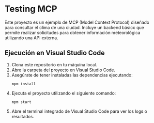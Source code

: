 # Testing MCP

Este proyecto es un ejemplo de MCP (Model Context Protocol) diseñado para consultar el clima de una ciudad. Incluye un backend básico que permite realizar solicitudes para obtener información meteorológica utilizando una API externa.

## Ejecución en Visual Studio Code

1. Clona este repositorio en tu máquina local.
2. Abre la carpeta del proyecto en Visual Studio Code.
3. Asegúrate de tener instaladas las dependencias ejecutando:
   ```bash
   npm install
   ```
4. Ejecuta el proyecto utilizando el siguiente comando:
   ```bash
   npm start
   ```
5. Abre el terminal integrado de Visual Studio Code para ver los logs o resultados.
